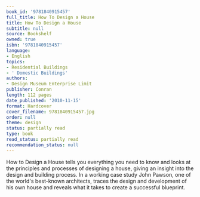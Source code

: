 ```yaml
---
book_id: '9781840915457'
full_title: How To Design a House
title: How To Design a House
subtitle: null
source: Bookshelf
owned: true
isbn: '9781840915457'
language:
- English
topics:
- Residential Buildings
- ' Domestic Buildings'
authors:
- Design Museum Enterprise Limit
publisher: Conran
length: 112 pages
date_published: '2010-11-15'
format: Hardcover
cover_filename: 9781840915457.jpg
order: null
theme: design
status: partially read
type: book
read_status: partially read
recommendation_status: null
---
```

How to Design a House tells you everything you need to know and looks at the principles and processes of designing a house, giving an insight into the design and building process. In a working case study John Pawson, one of the world's best-known architects, traces the design and development of his own house and reveals what it takes to create a successful blueprint.
